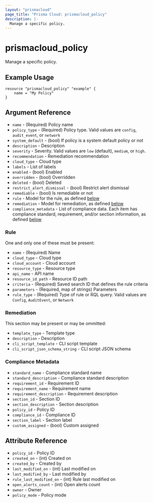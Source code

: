 ```yaml
---
layout: "prismacloud"
page_title: "Prisma Cloud: prismacloud_policy"
description: |-
  Manage a specific policy.
---
```


# prismacloud_policy

Manage a specific policy.

## Example Usage

```hcl
resource "prismacloud_policy" "example" {
    name = "My Policy"
}
```

## Argument Reference

* `name` - (Required) Policy name
* `policy_type` - (Required) Policy type.  Valid values are `config`, `audit_event`, or `network`
* `system_default` - (bool) If policy is a system default policy or not
* `description` - Description
* `severity` - Severity.  Valid values are `low` (default), `medium`, or `high`.
* `recommendation` - Remediation recommendation
* `cloud_type` - Cloud type
* `labels` - List of labels
* `enabled` - (bool) Enabled
* `overridden` - (bool) Overridden
* `deleted` - (bool) Deleted
* `restrict_alert_dismissal` - (bool) Restrict alert dismissal
* `remediable` - (bool) Is remediable or not
* `rule` - Model for the rule, as defined [below](#rule)
* `remediation` - Model for remediation, as defined [below](#remediation)
* `compliance_metadata` - List of compliance data.  Each item has compliance standard, requirement, and/or section information, as defined [below](#compliance-metadata)

### Rule

One and only one of these must be present:

* `name` - (Required) Name
* `cloud_type` - Cloud type
* `cloud_account` - Cloud account
* `resource_type` - Resource type
* `api_name` - API name
* `resource_id_path` - Resource ID path
* `criteria` - (Required) Saved search ID that defines the rule criteria
* `parameters` - (Required, map of strings) Parameters
* `rule_type` - (Required) Type of rule or RQL query.  Valid values are `Config`, `AuditEvent`, or `Network`

### Remediation

This section may be present or may be ommitted:

* `template_type` - Template type
* `description` - Description
* `cli_script_template` - CLI script template
* `cli_script_json_schema_string` - CLI script JSON schema

### Compliance Metadata

* `standard_name` - Compliance standard name
* `standard_description` - Compliance standard description
* `requirement_id` - Requirement ID
* `requirement_name` - Requirement name
* `requirement_description` - Requirement description
* `section_id` - Section ID
* `section_description` - Section description
* `policy_id` - Policy ID
* `compliance_id` - Compliance ID
* `section_label` - Section label
* `custom_assigned` - (bool) Custom assigned

## Attribute Reference

* `policy_id` - Policy ID
* `created_on` - (int) Created on
* `created_by` - Created by
* `last_modified_on` - (int) Last modified on
* `last_modified_by` - Last modified by
* `rule_last_modified_on` - (int) Rule last modified on
* `open_alerts_count` - (int) Open alerts count
* `owner` - Owner
* `policy_mode` - Policy mode
